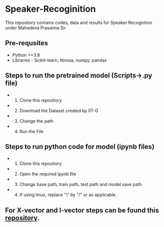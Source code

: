 # Speaker-Recoginition
This repository contains codes, data and results for Speaker Recognition under Mahadeva Prasanna Sir 

## Pre-requsites
- Python >=3.8
- Libraries - Scikit-learn, librosa, numpy, pandas


## Steps to run the pretrained model (Scripts->.py file)
- 1. Clone this repository
- 2. Download the Dataset created by IIT-G
- 3. Change the path 
- 4. Run the File

## Steps to run python code for model (ipynb files)
- 1. Clone this repository
- 2. Open the required ipynb file
- 3. Change base path, train path, test path and model save path 
- 4. If using linux, replace "\\" by "/" or as applicable. 

## For X-vector and I-vector steps can be found this <a href="https://github.com/jagabandhumishra/I-MSV-Baseline">repository</a>.
